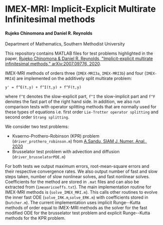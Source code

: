 # IMEX-MRI: Implicit-Explicit Multirate Infinitesimal methods # 

#### Rujeko Chinomona and Daniel R. Reynolds ####
Department of Mathematics, Southern Methodist University

This repository contains MATLAB files for test problems highlighted in the paper, [Rujeko Chinomona & Daniel R. Reynolds, "Implicit-explicit multirate infinitesimal methods," arXiv:2007.09776, 2020](https://arxiv.org/abs/2007.09776).
   
IMEX-MRI methods of orders three (`IMEX-MRI3a`, `IMEX-MRI3b`) and four (`IMEX-MRI4`) are implemented on the additively split multirate problem: 

  ```y' = f^E(t,y) + f^I(t,y) + f^F(t,y)``` 

where ```f^E``` denotes the slow-explicit part, ```f^I``` the slow-implicit part  and ```f^F``` denotes the fast part of the right hand side. In addition, we also run comparison tests with operator splitting methods that are normally used for these types of equations i.e. first order `Lie-Trotter operator splitting` and second order `Strang splitting`.

We consider two test problems:
 * Kvaerno-Prothero-Robinson (KPR) problem (`driver_prothero_robinson.m`) from [A.Sandu, SIAM J. Numer. Anal., 2020](https://doi.org/10.1137/18M1205492)
 * Brusselator test problem with advection and diffusion (`driver_brusselatorPDE.m`)
 
 For both tests we output maximum errors, root-mean-square errors and their respective convergence rates. We also output number of fast and slow steps taken, number of slow nonlinear solves, and fast nonlinear solves. 
Coefficients for the method are stored in `.mat` files and can also be extracted from (`imexmricoeffs.txt`). The main implementation routine for IMEX-MRI methods is (`solve_IMEX_MRI.m`). This calls other routines to evolve the inner fast ODE (`solve_IRK.m`,`solve_ERK.m`) with coefficients stored in (`butcher.m`). The current implementation uses implicit Runge--Kutta methods of order equal to IMEX-MRI methods as the solver for the fast modified ODE for the brusselator test problem and explicit Runge--Kutta methods for the KPR problem.


